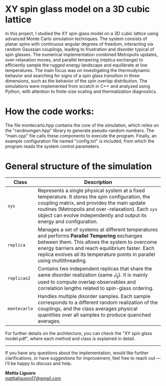 # XY spin glass model on a 3D cubic lattice
In this project, I studied the XY spin glass model on a 3D cubic lattice using advanced Monte Carlo simulation techniques. The system consists of planar spins with continuous angular degrees of freedom, interacting via random Gaussian couplings, leading to frustration and disorder typical of spin glasses. The numerical implementation combined Metropolis updates, over-relaxation moves, and parallel tempering (replica exchange) to efficiently sample the rugged energy landscape and equilibrate at low temperatures. The main focus was on investigating the thermodynamic behavior and searching for signs of a spin glass transition in three dimensions, such as the behavior of the spin overlap distribution. The simulations were implemented from scratch in C++ and analyzed using Python, with attention to finite-size scaling and thermalization diagnostics.

# How the code works:
The file montecarlo.hpp contains the core of the simulation, which relies on the "randnumgen.hpp" library to generate pseudo-random numbers. The "main.cpp" file calls these components to execute the program. Finally, an example configuration file named "config.txt" is included, from which the program reads the system control parameters.

# General structure of the simulation
| **Class**       | **Description** |
|------------------|-----------------|
| `sys` | Represents a single physical system at a fixed temperature. It stores the spin configuration, the coupling matrix, and provides the main update routines (Metropolis and over-relaxation). Each `sys` object can evolve independently and output its energy and configuration. |
| `replica` | Manages a set of systems at different temperatures and performs **Parallel Tempering** exchanges between them. This allows the system to overcome energy barriers and reach equilibrium faster. Each replica evolves all its temperature points in parallel using multithreading. |
| `replicas2` | Contains two independent replicas that share the same disorder realization (same $J_{ij}$). It is mainly used to compute overlap observables and correlation lengths related to spin-glass ordering. |
| `montecarlo` | Handles multiple disorder samples. Each sample corresponds to a different random realization of the couplings, and the class averages physical quantities over all samples to produce quenched averages. |

For further details on the architecture, you can check the "XY spin glass model.pdf", where each method and class is explained in detail.

---
If you have any questions about the implementation, would like further clarifications, or have suggestions for improvement, feel free to reach out — I’ll be happy to discuss and help.

**Mattia Liguoro**    
mattialiguoro17@gmail.com
